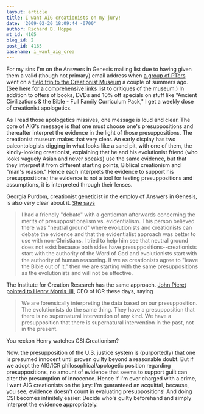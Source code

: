 ```yaml
---
layout: article
title: I want AIG creationists on my jury!
date: '2009-02-20 18:09:44 -0700'
author: Richard B. Hoppe
mt_id: 4165
blog_id: 2
post_id: 4165
basename: i_want_aig_crea
---
```

For my sins I'm on the Answers in Genesis mailing list due to having given them a valid (though not primary) email address when [a group of PTers](http://austringer.net/wp/index.php/2007/06/19/visit-to-the-creation-museum-part-1/) went on a [field trip to the Creationist Museum](http://scienceblogs.com/aetiology/2007/06/field_trip_to_the_creation_mus.php) a couple of summers ago.  (See [here for a comprehensive links list](http://scienceblogs.com/pharyngula/2007/05/the_creation_museum.php) to critiques of the museum.)  In addition to offers of books, DVDs and 10% off specials on stuff like "Ancient Civilizations & the Bible - Full Family Curriculum Pack," I get a weekly dose of creationist apologetics.

As I read those apologetics missives, one message is loud and clear.  The core of AIG's message is that one must choose one's presuppositions and thereafter interpret the evidence in the light of those presuppositions.  The creationist museum makes that very clear.  An early display has two paleontologists digging in what looks like a sand pit, with one of them, the kindly-looking creationist, explaining that he and his evolutionist friend (who looks vaguely Asian and never speaks) use the same evidence, but that they interpret it from different starting points, Biblical creationism and "man's reason."  Hence each interprets the evidence to support his presuppositions; the evidence is not a tool for testing presuppositions and assumptions, it is interpreted through their lenses.

Georgia Purdom, creationist geneticist in the employ of Answers in Genesis, is also very clear about it.  [She says](http://blogs.answersingenesis.org/aroundtheworld/2008/05/15/answers-in-genesis-wall/)

> I had a friendly "debate" with a gentleman afterwards concerning the merits of presuppositionalism vs. evidentialism. This person believed there was "neutral ground" where evolutionists and creationists can debate the evidence and that the evidentialist approach was better to use with non-Christians. I tried to help him see that neutral ground does not exist because both sides have presuppositions--creationists start with the authority of the Word of God and evolutionists start with the authority of human reasoning. If we as creationists agree to "leave the Bible out of it," then we are starting with the same presuppositions as the evolutionists and will not be effective.

The Institute for Creation Research has the same approach.  [John Pieret pointed to Henry Morris, III](http://dododreams.blogspot.com/2008/01/emptying-cat-bags.html), CEO of ICR these days, saying

> We are forensically interpreting the data based on our presupposition. The evolutionists do the same thing. They have a presupposition that there is no supernatural intervention of any kind. We have a presupposition that there is supernatural intervention in the past, not in the present.

You reckon Henry watches CSI:Creationism?

Now, the presupposition of the U.S. justice system is (purportedly) that one is presumed innocent until proven guilty beyond a reasonable doubt.  But if we adopt the AIG/ICR philosophical/apologetic position regarding presuppositions, no amount of evidence that seems to support guilt can alter the presumption of innocence.  Hence if I'm ever charged with a crime, I want AIG creationists on the jury: I'm guaranteed an acquittal, because, you see, evidence doesn't count in evaluating presuppositions!  And doing CSI becomes infinitely easier: Decide who's guilty beforehand and simply interpret the evidence appropriately.
